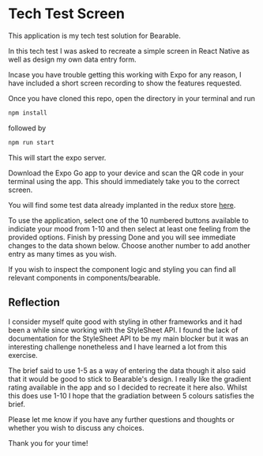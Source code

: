 # Tech Test Screen

This application is my tech test solution for Bearable.

In this tech test I was asked to recreate a simple screen in React Native as well as design my own data entry form.

Incase you have trouble getting this working with Expo for any reason, I have included a short screen recording to show the features requested.

Once you have cloned this repo, open the directory in your terminal and run

```bash
npm install
```

followed by

```bash
npm run start
```

This will start the expo server.

Download the Expo Go app to your device and scan the QR code in your terminal using the app. This should immediately take you to the correct screen.

You will find some test data already implanted in the redux store [here](app/stores/moodSlice.ts).

To use the application, select one of the 10 numbered buttons available to indiciate your mood from 1-10 and then select at least one feeling from the provided options. Finish by pressing Done and you will see immediate changes to the data shown below. Choose another number to add another entry as many times as you wish.

If you wish to inspect the component logic and styling you can find all relevant components in components/bearable.

## Reflection

I consider myself quite good with styling in other frameworks and it had been a while since working with the StyleSheet API. I found the lack of documentation for the StyleSheet API to be my main blocker but it was an interesting challenge nonetheless and I have learned a lot from this exercise.

The brief said to use 1-5 as a way of entering the data though it also said that it would be good to stick to Bearable's design. I really like the gradient rating available in the app and so I decided to recreate it here also. Whilst this does use 1-10 I hope that the gradiation between 5 colours satisfies the brief.

Please let me know if you have any further questions and thoughts or whether you wish to discuss any choices.

Thank you for your time!
